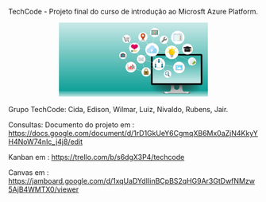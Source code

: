 TechCode - Projeto final do curso de introdução ao Microsft Azure Platform.

<p align="center">
  <img width="300" src="img/banner-techcode.jpg">
</p>

Grupo TechCode:
Cida, 
Edison,
Wilmar,
Luiz,
Nivaldo,
Rubens, 
Jair.

Consultas: 
Documento do projeto em : https://docs.google.com/document/d/1rD1GkUeY6CgmqXB6Mx0aZjN4KkyYH4NoW74nIc_j4j8/edit

Kanban em : https://trello.com/b/s6dgX3P4/techcode 

Canvas em : https://jamboard.google.com/d/1xqUaDYdIIinBCpBS2qHG9Ar3GtDwfNMzw5AjB4WMTX0/viewer
